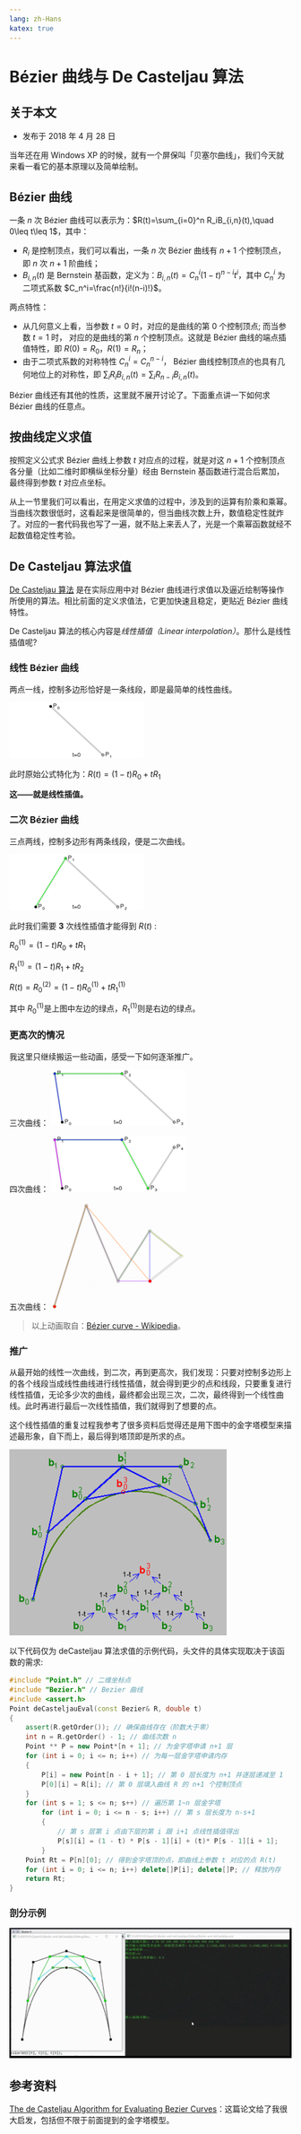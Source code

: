 ```yaml
---
lang: zh-Hans
katex: true
---
```


# Bézier 曲线与 De Casteljau 算法

## 关于本文

- 发布于 2018 年 4 月 28 日

当年还在用 Windows XP 的时候，就有一个屏保叫「贝塞尔曲线」，我们今天就来看一看它的基本原理以及简单绘制。

## Bézier 曲线

一条 $n$ 次 Bézier 曲线可以表示为：$R(t)=\sum_{i=0}^n R_iB_{i,n}(t),\quad 0\leq t\leq 1$，其中：

- $R_i$ 是控制顶点，我们可以看出，一条 $n$ 次 Bézier 曲线有 $n+1$ 个控制顶点，即 $n$ 次 $n+1$ 阶曲线；
- $B_{i,n}(t)$ 是 Bernstein 基函数，定义为：$B_{i,n}(t)=C_n^i(1-t)^{n-i}t^i$，其中 $C_n^i$ 为二项式系数
$C_n^i=\frac{n!}{i!(n-i)!}$。

两点特性：

- 从几何意义上看，当参数 $t=0$ 时，对应的是曲线的第 $0$ 个控制顶点; 而当参数 $t=1$ 时，
对应的是曲线的第 $n$ 个控制顶点。这就是 Bézier 曲线的端点插值特性，即 $R(0)=R_0$，$R(1)=R_n$；
- 由于二项式系数的对称特性 $C_n^i=C_n^{n-i}$， Bézier 曲线控制顶点的也具有几何地位上的对称性，即
$\sum_iR_iB_{i,n}(t)=\sum_iR_{n-i}B_{i,n}(t)$。

Bézier 曲线还有其他的性质，这里就不展开讨论了。下面重点讲一下如何求 Bézier 曲线的任意点。

## 按曲线定义求值

按照定义公式求 Bézier 曲线上参数 $t$ 对应点的过程，就是对这 $n+1$ 个控制顶点各分量（比如二维时即横纵坐标分量）经由
Bernstein 基函数进行混合后累加，最终得到参数 $t$ 对应点坐标。

从上一节里我们可以看出，在用定义求值的过程中，涉及到的运算有阶乘和乘幂。当曲线次数很低时，这看起来是很简单的，但当曲线次数上升，数值稳定性就炸了。对应的一套代码我也写了一遍，就不贴上来丢人了，光是一个乘幂函数就经不起数值稳定性考验。

## De Casteljau 算法求值

[De Casteljau 算法](https://en.wikipedia.org/wiki/De_Casteljau's_algorithm "De Casteljau's algorithm - Wikipedia")
是在实际应用中对 Bézier 曲线进行求值以及逼近绘制等操作所使用的算法。相比前面的定义求值法，它更加快速且稳定，更贴近 Bézier 曲线特性。

De Casteljau 算法的核心内容是*线性插值（Linear interpolation）*。那什么是线性插值呢?

### 线性 Bézier 曲线

两点一线，控制多边形恰好是一条线段，即是最简单的线性曲线。

![线性曲线](linear-curve.gif)

此时原始公式特化为：$R(t)=(1-t)R_0+tR_1$

**这——就是线性插值。**

### 二次 Bézier 曲线

三点两线，控制多边形有两条线段，便是二次曲线。

![二次曲线](quadratic-curve.gif)

此时我们需要 **3** 次线性插值才能得到 $R(t)$ :

$R_0^{(1)}=(1-t)R_0+tR_1$

$R_1^{(1)}=(1-t)R_1+tR_2$

$R(t)=R_0^{(2)}=(1-t)R_0^{(1)}+tR_1^{(1)}$

其中 $R_0^{(1)}​$ 是上图中左边的绿点，$R_1^{(1)}​$ 则是右边的绿点。

### 更高次的情况

我这里只继续搬运一些动画，感受一下如何逐渐推广。

三次曲线：
![三次曲线](third-order-curve.gif)

四次曲线：
![四次曲线](fourth-order-curve.gif)

五次曲线：
![五次曲线](fifth-order-curve.gif)

> 以上动画取自：[Bézier curve - Wikipedia](https://en.wikipedia.org/wiki/Bézier_curve "Bézier curve - Wikipedia")。

### 推广

从最开始的线性一次曲线，到二次，再到更高次，我们发现：只要对控制多边形上的各个线段当成线性曲线进行线性插值，就会得到更少的点和线段，只要重复进行线性插值，无论多少次的曲线，最终都会出现三次，二次，最终得到一个线性曲线。此时再进行最后一次线性插值，我们就得到了想要的点。

这个线性插值的重复过程我参考了很多资料后觉得还是用下图中的金字塔模型来描述最形象，自下而上，最后得到塔顶即是所求的点。

![De Casteljau 金字塔模型](de-casteljau-pyramid-model.png)

以下代码仅为 deCasteljau 算法求值的示例代码，头文件的具体实现取决于该函数的需求:

```cpp
#include "Point.h" // 二维坐标点
#include "Bezier.h" // Bezier 曲线
#include <assert.h>
Point deCasteljauEval(const Bezier& R, double t)
{
    assert(R.getOrder()); // 确保曲线存在（阶数大于零）
    int n = R.getOrder() - 1; // 曲线次数 n
    Point ** P = new Point*[n + 1]; // 为金字塔申请 n+1 层
    for (int i = 0; i <= n; i++) // 为每一层金字塔申请内存
    {
        P[i] = new Point[n - i + 1]; // 第 0 层长度为 n+1 并逐层递减至 1
        P[0][i] = R[i]; // 第 0 层填入曲线 R 的 n+1 个控制顶点
    }
    for (int s = 1; s <= n; s++) // 遍历第 1~n 层金字塔
        for (int i = 0; i <= n - s; i++) // 第 s 层长度为 n-s+1
        {
            // 第 s 层第 i 点由下层的第 i 跟 i+1 点线性插值得出
            P[s][i] = (1 - t) * P[s - 1][i] + (t)* P[s - 1][i + 1];
        }
    Point Rt = P[n][0]; // 得到金字塔顶的点，即曲线上参数 t 对应的点 R(t)
    for (int i = 0; i <= n; i++) delete[]P[i]; delete[]P; // 释放内存
    return Rt;
}
```

### 剖分示例

![剖分示例](example.webp)

## 参考资料

[The de Casteljau Algorithm for Evaluating Bezier Curves](the-de-casteljau-algorithm-for-evaluating-bezier-curves.pdf)：这篇论文给了我很大启发，包括但不限于前面提到的金字塔模型。
